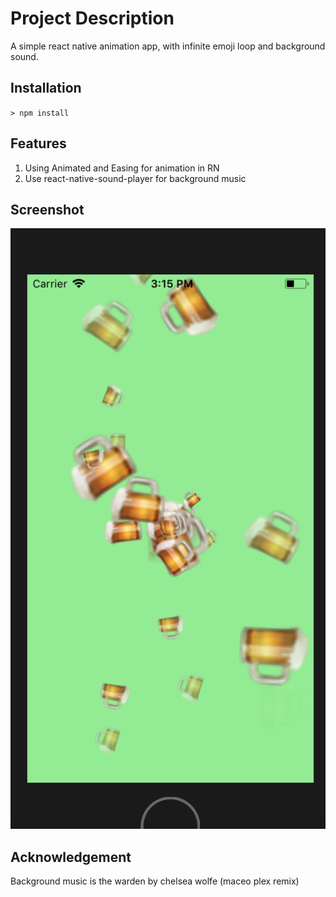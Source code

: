 # Project Description
A simple react native animation app, with infinite emoji loop and background sound.

## Installation
`> npm install`

## Features
1. Using Animated and Easing for animation in RN
2. Use react-native-sound-player for background music

## Screenshot
![Alt Text](/screenshot.png?raw=true "emoji animation screenshot")

## Acknowledgement
Background music is the warden by chelsea wolfe (maceo plex remix)
